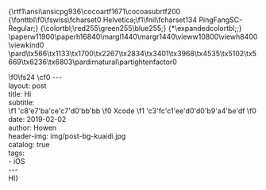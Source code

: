 {\rtf1\ansi\ansicpg936\cocoartf1671\cocoasubrtf200
{\fonttbl\f0\fswiss\fcharset0 Helvetica;\f1\fnil\fcharset134 PingFangSC-Regular;}
{\colortbl;\red255\green255\blue255;}
{\*\expandedcolortbl;;}
\paperw11900\paperh16840\margl1440\margr1440\vieww10800\viewh8400\viewkind0
\pard\tx566\tx1133\tx1700\tx2267\tx2834\tx3401\tx3968\tx4535\tx5102\tx5669\tx6236\tx6803\pardirnatural\partightenfactor0

\f0\fs24 \cf0 ---\
layout:     post\
title:      Hi\
subtitle:   
\f1 \'c8\'e7\'ba\'ce\'c7\'d0\'bb\'bb
\f0 Xcode
\f1 \'c3\'fc\'c1\'ee\'d0\'d0\'b9\'a4\'be\'df
\f0 \
date:       2019-02-02\
author:     Howen\
header-img: img/post-bg-kuaidi.jpg\
catalog: true\
tags:\
    - iOS\
---\
HI}